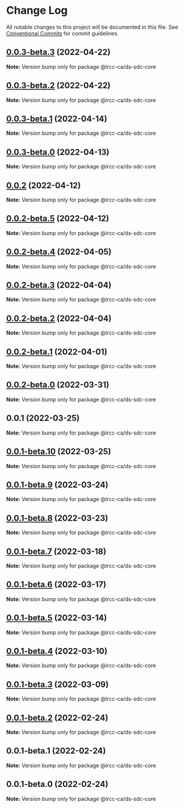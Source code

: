 # Change Log

All notable changes to this project will be documented in this file.
See [Conventional Commits](https://conventionalcommits.org) for commit guidelines.

## [0.0.3-beta.3](https://github.com/IRCC-ca/ds-sdc/compare/@ircc-ca/ds-sdc-core@0.0.3-beta.2...@ircc-ca/ds-sdc-core@0.0.3-beta.3) (2022-04-22)

**Note:** Version bump only for package @ircc-ca/ds-sdc-core





## [0.0.3-beta.2](https://github.com/IRCC-ca/ds-sdc/compare/@ircc-ca/ds-sdc-core@0.0.3-beta.1...@ircc-ca/ds-sdc-core@0.0.3-beta.2) (2022-04-22)

**Note:** Version bump only for package @ircc-ca/ds-sdc-core





## [0.0.3-beta.1](https://github.com/IRCC-ca/ds-sdc/compare/@ircc-ca/ds-sdc-core@0.0.3-beta.0...@ircc-ca/ds-sdc-core@0.0.3-beta.1) (2022-04-14)

**Note:** Version bump only for package @ircc-ca/ds-sdc-core





## [0.0.3-beta.0](https://github.com/IRCC-ca/ds-sdc/compare/@ircc-ca/ds-sdc-core@0.0.2...@ircc-ca/ds-sdc-core@0.0.3-beta.0) (2022-04-13)

**Note:** Version bump only for package @ircc-ca/ds-sdc-core





## [0.0.2](https://github.com/IRCC-ca/ds-sdc/compare/@ircc-ca/ds-sdc-core@0.0.1...@ircc-ca/ds-sdc-core@0.0.2) (2022-04-12)

**Note:** Version bump only for package @ircc-ca/ds-sdc-core





## [0.0.2-beta.5](https://github.com/IRCC-ca/ds-sdc/compare/@ircc-ca/ds-sdc-core@0.0.2-beta.4...@ircc-ca/ds-sdc-core@0.0.2-beta.5) (2022-04-12)

**Note:** Version bump only for package @ircc-ca/ds-sdc-core





## [0.0.2-beta.4](https://github.com/IRCC-ca/ds-sdc/compare/@ircc-ca/ds-sdc-core@0.0.2-beta.3...@ircc-ca/ds-sdc-core@0.0.2-beta.4) (2022-04-05)

**Note:** Version bump only for package @ircc-ca/ds-sdc-core





## [0.0.2-beta.3](https://github.com/IRCC-ca/ds-sdc/compare/@ircc-ca/ds-sdc-core@0.0.2-beta.2...@ircc-ca/ds-sdc-core@0.0.2-beta.3) (2022-04-04)

**Note:** Version bump only for package @ircc-ca/ds-sdc-core





## [0.0.2-beta.2](https://github.com/IRCC-ca/ds-sdc/compare/@ircc-ca/ds-sdc-core@0.0.2-beta.1...@ircc-ca/ds-sdc-core@0.0.2-beta.2) (2022-04-04)

**Note:** Version bump only for package @ircc-ca/ds-sdc-core





## [0.0.2-beta.1](https://github.com/IRCC-ca/ds-sdc/compare/@ircc-ca/ds-sdc-core@0.0.2-beta.0...@ircc-ca/ds-sdc-core@0.0.2-beta.1) (2022-04-01)

**Note:** Version bump only for package @ircc-ca/ds-sdc-core





## [0.0.2-beta.0](https://github.com/IRCC-ca/ds-sdc/compare/@ircc-ca/ds-sdc-core@0.0.1...@ircc-ca/ds-sdc-core@0.0.2-beta.0) (2022-03-31)

**Note:** Version bump only for package @ircc-ca/ds-sdc-core





## 0.0.1 (2022-03-25)

**Note:** Version bump only for package @ircc-ca/ds-sdc-core





## [0.0.1-beta.10](https://github.com/IRCC-ca/ds-sdc/compare/@ircc-ca/ds-sdc-core@0.0.1-beta.9...@ircc-ca/ds-sdc-core@0.0.1-beta.10) (2022-03-25)

**Note:** Version bump only for package @ircc-ca/ds-sdc-core





## [0.0.1-beta.9](https://github.com/IRCC-ca/ds-sdc/compare/@ircc-ca/ds-sdc-core@0.0.1-beta.8...@ircc-ca/ds-sdc-core@0.0.1-beta.9) (2022-03-24)

**Note:** Version bump only for package @ircc-ca/ds-sdc-core





## [0.0.1-beta.8](https://github.com/IRCC-ca/ds-sdc/compare/@ircc-ca/ds-sdc-core@0.0.1-beta.7...@ircc-ca/ds-sdc-core@0.0.1-beta.8) (2022-03-23)

**Note:** Version bump only for package @ircc-ca/ds-sdc-core





## [0.0.1-beta.7](https://github.com/IRCC-ca/ds-sdc/compare/@ircc-ca/ds-sdc-core@0.0.1-beta.6...@ircc-ca/ds-sdc-core@0.0.1-beta.7) (2022-03-18)

**Note:** Version bump only for package @ircc-ca/ds-sdc-core





## [0.0.1-beta.6](https://github.com/IRCC-ca/ds-sdc/compare/@ircc-ca/ds-sdc-core@0.0.1-beta.5...@ircc-ca/ds-sdc-core@0.0.1-beta.6) (2022-03-17)

**Note:** Version bump only for package @ircc-ca/ds-sdc-core





## [0.0.1-beta.5](https://github.com/IRCC-ca/ds-sdc/compare/@ircc-ca/ds-sdc-core@0.0.1-beta.4...@ircc-ca/ds-sdc-core@0.0.1-beta.5) (2022-03-14)

**Note:** Version bump only for package @ircc-ca/ds-sdc-core





## [0.0.1-beta.4](https://github.com/IRCC-ca/ds-sdc/compare/@ircc-ca/ds-sdc-core@0.0.1-beta.3...@ircc-ca/ds-sdc-core@0.0.1-beta.4) (2022-03-10)

**Note:** Version bump only for package @ircc-ca/ds-sdc-core





## [0.0.1-beta.3](https://github.com/IRCC-ca/ds-sdc/compare/@ircc-ca/ds-sdc-core@0.0.1-beta.2...@ircc-ca/ds-sdc-core@0.0.1-beta.3) (2022-03-09)

**Note:** Version bump only for package @ircc-ca/ds-sdc-core





## [0.0.1-beta.2](https://github.com/IRCC-ca/ds-sdc/compare/@ircc-ca/ds-sdc-core@0.0.1-beta.1...@ircc-ca/ds-sdc-core@0.0.1-beta.2) (2022-02-24)

**Note:** Version bump only for package @ircc-ca/ds-sdc-core





## 0.0.1-beta.1 (2022-02-24)

**Note:** Version bump only for package @ircc-ca/ds-sdc-core





## 0.0.1-beta.0 (2022-02-24)

**Note:** Version bump only for package @ircc-ca/ds-sdc-core
